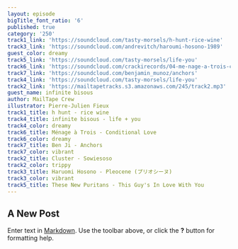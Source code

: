 ```yaml
---
layout: episode
bigTitle_font_ratio: '6'
published: true
category: '250'
track1_link: 'https://soundcloud.com/tasty-morsels/h-hunt-rice-wine'
track3_link: 'https://soundcloud.com/andrevitch/haroumi-hosono-1989'
guest_color: dreamy
track5_link: 'https://soundcloud.com/tasty-morsels/life-you'
track6_link: 'https://soundcloud.com/crackirecords/04-me-nage-a-trois-conditional'
track7_link: 'https://soundcloud.com/benjamin_munoz/anchors'
track4_link: 'https://soundcloud.com/tasty-morsels/life-you'
track2_link: 'https://mailtapetracks.s3.amazonaws.com/245/track2.mp3'
guest_name: infinite bisous
author: MailTape Crew
illustrator: Pierre-Julien Fieux
track1_title: h hunt - rice wine
track4_title: infinite bisous - life + you
track4_color: dreamy
track6_title: Ménage à Trois - Conditional Love
track6_color: dreamy
track7_title: Ben Ji - Anchors
track7_color: vibrant
track2_title: Cluster - Sowiesoso
track2_color: trippy
track3_title: Haruomi Hosono - Pleocene (プリオシーヌ)
track3_color: vibrant
track5_title: These New Puritans - This Guy's In Love With You
---
```

## A New Post

Enter text in [Markdown](http://daringfireball.net/projects/markdown/). Use the toolbar above, or click the **?** button for formatting help.
